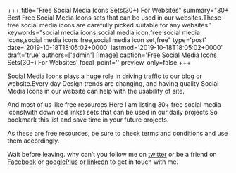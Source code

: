 +++
title="Free Social Media Icons Sets(30+) For Websites"
summary="30+ Best Free Social Media Icons sets that can be used in our websites.These free social media icons are carefully picked suitable for any websites."
keywords="social media icons,social media icon,free social media icons,social media icons free,social media icon set,free"
type='post'
date='2019-10-18T18:05:02+0000'
lastmod='2019-10-18T18:05:02+0000'
draft='true'
authors=['admin']
[image]
caption='Free Social Media Icons Sets(30+) For Websites'
focal_point=''
preview_only=false
+++


Social Media Icons&nbsp;plays a huge role in driving traffic to our blog or website.Every day Design trends are changing, and having quality Social Media Icons in our website can help with the usability of site.

And most of us like free resources.Here I am listing 30+ free social media icons(with download links) sets that can be used in our daily projects.So bookmark this list and save time in your future projects.

As these are free resources, be sure to check terms and conditions and use them accordingly.



Wait before leaving.
why can’t you follow me on <a href="https://twitter.com/arungudelli" target="_blank">twitter</a> or be a friend on <a href="https://www.facebook.com/gudelliArun" target="_blank">Facebook</a> or <a href="https://plus.google.com/+ArunkumarGudelli" target="_blank">googlePlus</a> or <a href="https://www.linkedin.com/in/arungudelli/" target="_blank">linkedn</a> to get in touch with me.







